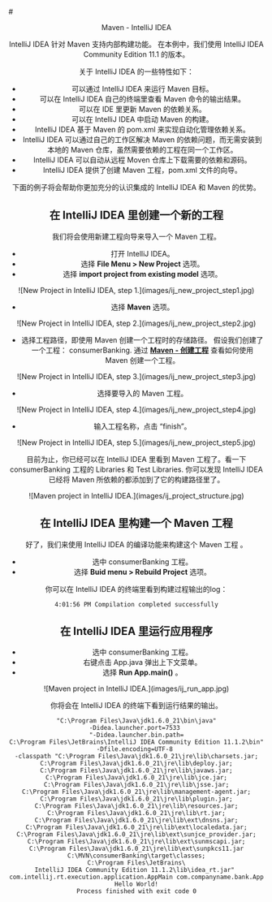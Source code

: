 #<center>Maven - IntelliJ IDEA

IntelliJ IDEA 针对 Maven 支持内部构建功能。 在本例中，我们使用 IntelliJ IDEA Community Edition 11.1 的版本。

关于 IntelliJ IDEA 的一些特性如下：

- 可以通过 IntelliJ IDEA 来运行 Maven 目标。
- 可以在 IntelliJ IDEA 自己的终端里查看 Maven 命令的输出结果。
- 可以在 IDE 里更新 Maven 的依赖关系。
- 可以在 IntelliJ IDEA 中启动 Maven 的构建。
- IntelliJ IDEA 基于 Maven 的 pom.xml 来实现自动化管理依赖关系。
- IntelliJ IDEA 可以通过自己的工作区解决 Maven 的依赖问题，而无需安装到本地的 Maven 仓库，虽然需要依赖的工程在同一个工作区。
- IntelliJ IDEA 可以自动从远程 Moven 仓库上下载需要的依赖和源码。 
- IntelliJ IDEA 提供了创建 Maven 工程，pom.xml 文件的向导。 


下面的例子将会帮助你更加充分的认识集成的 IntelliJ IDEA 和 Maven 的优势。

## 在 IntelliJ IDEA 里创建一个新的工程
我们将会使用新建工程向导来导入一个 Maven 工程。

- 打开 IntelliJ IDEA。
- 选择 **File Menu > New Project** 选项。
- 选择 **import project from existing model** 选项。

<center>
![New Project in IntelliJ IDEA, step 1.](images/ij_new_project_step1.jpg)
</center>

- 选择 **Maven** 选项。
<center>
![New Project in IntelliJ IDEA, step 2.](images/ij_new_project_step2.jpg)
</center>

- 选择工程路径，即使用 Maven 创建一个工程时的存储路径。 假设我们创建了一个工程： consumerBanking. 通过 [**Maven - 创建工程**](maven-9-creating-project.md) 查看如何使用 Maven 创建一个工程。
<center>
![New Project in IntelliJ IDEA, step 3.](images/ij_new_project_step3.jpg)
</center>

- 选择要导入的 Maven 工程。
<center>
![New Project in IntelliJ IDEA, step 4.](images/ij_new_project_step4.jpg)
</center>

- 输入工程名称，点击 “finish”。
<center>
![New Project in IntelliJ IDEA, step 5.](images/ij_new_project_step5.jpg)
</center>

目前为止，你已经可以在 IntelliJ IDEA 里看到 Maven 工程了。看一下 consumerBanking 工程的 Libraries 和 Test Libraries. 你可以发现 IntelliJ IDEA 已经将 Maven 所依赖的都添加到了它的构建路径里了。

<center>
![Maven project in IntelliJ IDEA.](images/ij_project_structure.jpg)
</center>

## 在 IntelliJ IDEA 里构建一个 Maven 工程
好了，我们来使用 IntelliJ IDEA 的编译功能来构建这个 Maven 工程 。

- 选中 consumerBanking 工程。
- 选择 **Buid menu > Rebuild Project** 选项。

你可以在 IntelliJ IDEA 的终端里看到构建过程输出的log：

```
4:01:56 PM Compilation completed successfully
```

## 在 IntelliJ IDEA 里运行应用程序

- 选中 consumerBanking 工程。
- 右键点击 App.java 弹出上下文菜单。
- 选择 **Run App.main()** 。

<center>
![Maven project in IntelliJ IDEA.](images/ij_run_app.jpg)
</center>

你将会在 IntelliJ IDEA 的终端下看到运行结果的输出。

```
"C:\Program Files\Java\jdk1.6.0_21\bin\java"
-Didea.launcher.port=7533 
"-Didea.launcher.bin.path=
C:\Program Files\JetBrains\IntelliJ IDEA Community Edition 11.1.2\bin"
-Dfile.encoding=UTF-8 
-classpath "C:\Program Files\Java\jdk1.6.0_21\jre\lib\charsets.jar;
C:\Program Files\Java\jdk1.6.0_21\jre\lib\deploy.jar;
C:\Program Files\Java\jdk1.6.0_21\jre\lib\javaws.jar;
C:\Program Files\Java\jdk1.6.0_21\jre\lib\jce.jar;
C:\Program Files\Java\jdk1.6.0_21\jre\lib\jsse.jar;
C:\Program Files\Java\jdk1.6.0_21\jre\lib\management-agent.jar;
C:\Program Files\Java\jdk1.6.0_21\jre\lib\plugin.jar;
C:\Program Files\Java\jdk1.6.0_21\jre\lib\resources.jar;
C:\Program Files\Java\jdk1.6.0_21\jre\lib\rt.jar;
C:\Program Files\Java\jdk1.6.0_21\jre\lib\ext\dnsns.jar;
C:\Program Files\Java\jdk1.6.0_21\jre\lib\ext\localedata.jar;
C:\Program Files\Java\jdk1.6.0_21\jre\lib\ext\sunjce_provider.jar;
C:\Program Files\Java\jdk1.6.0_21\jre\lib\ext\sunmscapi.jar;
C:\Program Files\Java\jdk1.6.0_21\jre\lib\ext\sunpkcs11.jar
C:\MVN\consumerBanking\target\classes;
C:\Program Files\JetBrains\
IntelliJ IDEA Community Edition 11.1.2\lib\idea_rt.jar" 
com.intellij.rt.execution.application.AppMain com.companyname.bank.App
Hello World!
Process finished with exit code 0
```